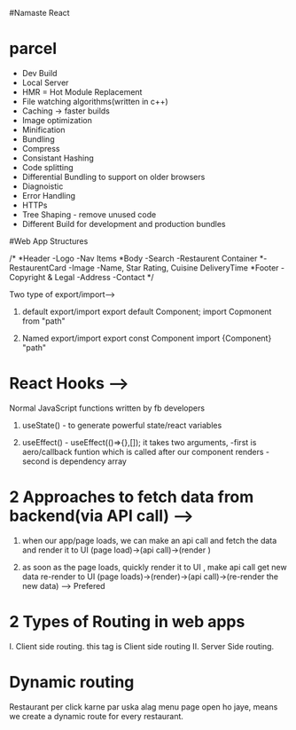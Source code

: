 #Namaste React

# parcel

- Dev Build
- Local Server
- HMR = Hot Module Replacement
- File watching algorithms(written in c++)
- Caching -> faster builds
- Image optimization
- Minification
- Bundling
- Compress
- Consistant Hashing
- Code splitting
- Differential Bundling to support on older browsers
- Diagnoistic
- Error Handling
- HTTPs
- Tree Shaping - remove unused code
- Different Build for development and production bundles

#Web App Structures

/\*
*Header
-Logo
-Nav Items
*Body
-Search
-Restaurent Container
*- RestaurentCard
-Image
-Name, Star Rating, Cuisine DeliveryTime
*Footer
-Copyright & Legal
-Address
-Contact
\*/

Two type of export/import-->

1. default export/import
   export default Component;
   import Copmonent from "path"

2. Named export/import
   export const Component
   import {Component} "path"

# React Hooks -->

Normal JavaScript functions written by fb developers

1.  useState() - to generate powerful state/react variables

2.  useEffect() - useEffect(()=>{},[]); it takes two arguments,
    -first is aero/callback funtion which is called after our component renders
    -second is dependency array

# 2 Approaches to fetch data from backend(via API call) -->

1. when our app/page loads, we can make an api call and fetch the data and render it to UI
   (page load)->(api call)->(render )

2. as soon as the page loads, quickly render it to UI , make api call get new data re-render to UI
   (page loads)->(render)->(api call)->(re-render the new data) --> Prefered

# 2 Types of Routing in web apps

I. Client side routing.<Link> this tag is Client side routing</Link>
II. Server Side routing.

# Dynamic routing

Restaurant per click karne par uska alag menu  page open ho jaye, means we create a dynamic route for every restaurant.

